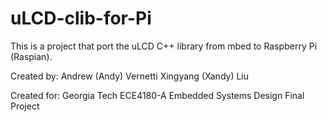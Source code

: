 # uLCD-clib-for-Pi
This is a project that port the uLCD C++ library from mbed to Raspberry Pi (Raspian).

Created by:
Andrew (Andy) Vernetti
Xingyang (Xandy) Liu

Created for:
Georgia Tech ECE4180-A Embedded Systems Design
  Final Project
